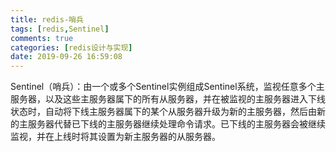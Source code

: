 ```yaml
---
title: redis-哨兵
tags: [redis,Sentinel]
comments: true
categories: [redis设计与实现]
date: 2019-09-26 16:59:08
---
```


Sentinel（哨兵）：由一个或多个Sentinel实例组成Sentinel系统，监视任意多个主服务器，以及这些主服务器属下的所有从服务器，并在被监视的主服务器进入下线状态时，自动将下线主服务器属下的某个从服务器升级为新的主服务器，然后由新的主服务器代替已下线的主服务器继续处理命令请求。已下线的主服务器会被继续监视，并在上线时将其设置为新主服务器的从服务器。
